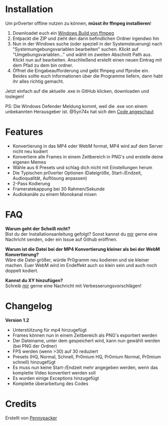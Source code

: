 # Installation
Um pr0verter offline nutzen zu können, **müsst ihr ffmpeg installieren**!
1. Downloadet euch ein [Windows Build von ffmpeg](https://ffmpeg.zeranoe.com/builds/)
2. Entpackt die ZIP und zieht den darin befindlichen Ordner irgendwo hin
3. Nun in der Windows suche (oder speziell in der Systemsteuerung) nach "Systemumgebungsvariablen bearbeiten" suchen. Klickt auf "Umgebungsvariablen..." und wählt im zweiten Abschnitt Path aus. Klickt nun auf bearbeiten. Anschließend erstellt einen neuen Eintrag mit dem Pfad zu dem bin ordner.
4. Öffnet die Eingabeaufforderung und gebt ffmpeg und ffprobe ein. Beides sollte euch Informationen über die Programme liefern, dann habt ihr alles richtig gemacht.

Jetzt einfach auf die aktuelle .exe in GitHub klicken, downloaden und loslegen!

PS: Die Windows Defender Meldung kommt, weil die .exe von einem unbekannten Herausgeber ist. @5yn74x hat sich den [Code angeschaut](https://pr0gramm.com/new/3322321:comment31584466)
# Features
- Konvertierung in das MP4 oder WebM format, MP4 wird auf dem Server nicht neu kodiert
- Konvertiere alle Frames in einem Zeitbereich in PNG's und erstelle deine eigenen Memes
- Wähle aus 6 Presets und schlag dich nicht mit Einstellungen herum
- Die Typischen pr0verter Optionen (Dateigröße, Start-/Endzeit, Audioqualität, Auflösung anpassen)
- 2-Pass Kodierung
- Frameratekappung bei 30 Rahmen/Sekunde
- Audiokanäle zu einem Monokanal mixen
# FAQ
**Warum geht der Scheiß nicht?**<br>
Bist du der Installationsanleitung gefolgt? Sonst kannst du [mir](https://pr0gramm.com/user/Pennypacker) gerne eine Nachricht senden, oder ein Issue auf Github eröffnen.

**Warum ist die Datei bei der MP4 Konvertierung kleiner als bei der WebM Konvertierung?**<br>
Wäre die Datei größer, würde Pr0gramm neu kodieren und sie kleiner machen. Euer WebM wird im Endeffekt auch so klein sein und auch noch doppelt kodiert.<br>

**Kannst du XY hinzufügen?**<br>
Schreib [mir](https://pr0gramm.com/user/Pennypacker) gerne eine Nachricht mit Verbesserungsvorschlägen!
# Changelog
**Version 1.2**
- Unterstützung für mp4 hinzugefügt
- Frames können nun in einem Zeitbereich als PNG's exportiert werden
- Der Dateiname, unter dem gespeichert wird, kann nun gewählt werden (bei PNG der Ordner)
- FPS werden (wenn >30) auf 30 reduziert
- Presets (HQ, Normal, Schnell, Pr0mium HQ, Pr0mium Normal, Pr0mium schnell) hinzugefügt
- Es muss nun keine Start-/Endzeit mehr angegeben werden, wenn das komplette Video konvertiert werden soll
- Es wurden einige Exceptions hinzugefügt
- Komplette überarbeitung des Codes
# Credits
Erstellt von [Pennypacker](https://pr0gramm.com/user/Pennypacker)
